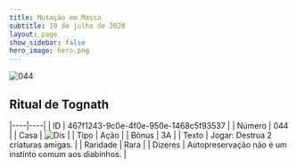 ```yaml
---
title: Mutação em Massa
subtitle: 10 de julho de 2020
layout: page
show_sidebar: false
hero_image: hero.png
---
```


![044](https://cdn.keyforgegame.com/media/card_front/pt/479_044_V57XG74365G9_pt.png)

## Ritual de Tognath

|----|----|
| ID | 467f1243-9c0e-4f0e-950e-1468c5f93537 |
| Número | 044 |
| Casa | ![Dis](https://archonarcana.com/images/thumb/e/e8/Dis.png/22px-Dis.png "Dis") |
| Tipo | Ação |
| Bônus | 3A |
| Texto | Jogar: Destrua 2 criaturas amigas. |
| Raridade | Rara |
| Dizeres | Autopreservação não é um instinto   comum aos diabinhos. |
